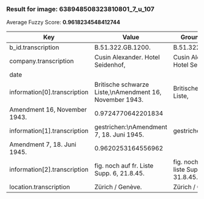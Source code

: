 ### Result for image: 638948508323810801_7_u_107
Average Fuzzy Score: **0.9618234548412744**
<small>

| Key | Value | Ground Truth | Score |
| --- | --- | --- | --- |
| b_id.transcription | B.51.322.GB.1200. | B.51.322.GB.1200 | 0.9696969696969697 |
| company.transcription | Cusin Alexander. Hotel Seidenhof, | Cusin Alexander, Hotel Seidenhof | 0.9538461538461537 |
| date |  |  | 1.0 |
| information[0].transcription | Britische schwarze Liste,\nAmendment 16, November 1943. | Britische schwarze Liste,
Amendment 16, November 1943. | 0.9724770642201834 |
| information[1].transcription | gestrichen:\nAmendment 7, 18. Juni 1945. | gestrichen:
Amendment 7, 18. Juni 1945. | 0.9620253164556962 |
| information[2].transcription | fig. noch auf fr. Liste Supp. 6, 21.8.45. | fig. noch auf franz. liste Suppl. 6, 31.8.45. | 0.9069767441860467 |
| location.transcription | Zürich / Genève. | Zürich / Genève | 0.967741935483871 |

</small>
